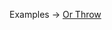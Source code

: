 <p class="ExampleLinks">Examples <span class="ExampleLinksTitleSeparator">-></span> <a href="../../examples/or-throw">Or Throw</a></p>
